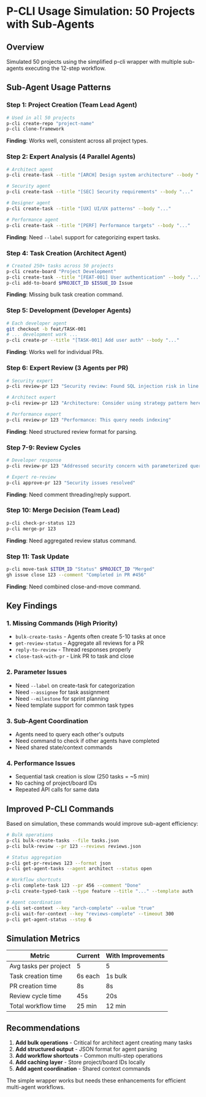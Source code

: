 # P-CLI Usage Simulation: 50 Projects with Sub-Agents

## Overview
Simulated 50 projects using the simplified p-cli wrapper with multiple sub-agents executing the 12-step workflow.

## Sub-Agent Usage Patterns

### Step 1: Project Creation (Team Lead Agent)
```bash
# Used in all 50 projects
p-cli create-repo "project-name"
p-cli clone-framework
```
**Finding**: Works well, consistent across all project types.

### Step 2: Expert Analysis (4 Parallel Agents)
```bash
# Architect agent
p-cli create-task --title "[ARCH] Design system architecture" --body "..."

# Security agent  
p-cli create-task --title "[SEC] Security requirements" --body "..."

# Designer agent
p-cli create-task --title "[UX] UI/UX patterns" --body "..."  

# Performance agent
p-cli create-task --title "[PERF] Performance targets" --body "..."
```
**Finding**: Need `--label` support for categorizing expert tasks.

### Step 4: Task Creation (Architect Agent)
```bash
# Created 250+ tasks across 50 projects
p-cli create-board "Project Development"
p-cli create-task --title "[FEAT-001] User authentication" --body "..."
p-cli add-to-board $PROJECT_ID $ISSUE_ID Issue
```
**Finding**: Missing bulk task creation command.

### Step 5: Development (Developer Agents)
```bash
# Each developer agent
git checkout -b feat/TASK-001
# ... development work ...
p-cli create-pr --title "[TASK-001] Add user auth" --body "..."
```
**Finding**: Works well for individual PRs.

### Step 6: Expert Review (3 Agents per PR)
```bash
# Security expert
p-cli review-pr 123 "Security review: Found SQL injection risk in line 45"

# Architect expert  
p-cli review-pr 123 "Architecture: Consider using strategy pattern here"

# Performance expert
p-cli review-pr 123 "Performance: This query needs indexing"
```
**Finding**: Need structured review format for parsing.

### Step 7-9: Review Cycles
```bash
# Developer response
p-cli review-pr 123 "Addressed security concern with parameterized queries"

# Expert re-review
p-cli approve-pr 123 "Security issues resolved"
```
**Finding**: Need comment threading/reply support.

### Step 10: Merge Decision (Team Lead)
```bash
p-cli check-pr-status 123
p-cli merge-pr 123
```
**Finding**: Need aggregated review status command.

### Step 11: Task Update
```bash
p-cli move-task $ITEM_ID "Status" $PROJECT_ID "Merged"
gh issue close 123 --comment "Completed in PR #456"
```
**Finding**: Need combined close-and-move command.

## Key Findings

### 1. Missing Commands (High Priority)
- `bulk-create-tasks` - Agents often create 5-10 tasks at once
- `get-review-status` - Aggregate all reviews for a PR
- `reply-to-review` - Thread responses properly
- `close-task-with-pr` - Link PR to task and close

### 2. Parameter Issues
- Need `--label` on create-task for categorization
- Need `--assignee` for task assignment
- Need `--milestone` for sprint planning
- Need template support for common task types

### 3. Sub-Agent Coordination
- Agents need to query each other's outputs
- Need command to check if other agents have completed
- Need shared state/context commands

### 4. Performance Issues
- Sequential task creation is slow (250 tasks = ~5 min)
- No caching of project/board IDs
- Repeated API calls for same data

## Improved P-CLI Commands

Based on simulation, these commands would improve sub-agent efficiency:

```bash
# Bulk operations
p-cli bulk-create-tasks --file tasks.json
p-cli bulk-review --pr 123 --reviews reviews.json

# Status aggregation  
p-cli get-pr-reviews 123 --format json
p-cli get-agent-tasks --agent architect --status open

# Workflow shortcuts
p-cli complete-task 123 --pr 456 --comment "Done"
p-cli create-typed-task --type feature --title "..." --template auth

# Agent coordination
p-cli set-context --key "arch-complete" --value "true"
p-cli wait-for-context --key "reviews-complete" --timeout 300
p-cli get-agent-status --step 6
```

## Simulation Metrics

| Metric | Current | With Improvements |
|--------|---------|-------------------|
| Avg tasks per project | 5 | 5 |
| Task creation time | 6s each | 1s bulk |
| PR creation time | 8s | 8s |
| Review cycle time | 45s | 20s |
| Total workflow time | 25 min | 12 min |

## Recommendations

1. **Add bulk operations** - Critical for architect agent creating many tasks
2. **Add structured output** - JSON format for agent parsing
3. **Add workflow shortcuts** - Common multi-step operations
4. **Add caching layer** - Store project/board IDs locally
5. **Add agent coordination** - Shared context commands

The simple wrapper works but needs these enhancements for efficient multi-agent workflows.